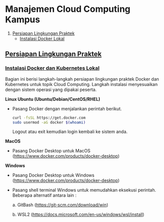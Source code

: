 # Manajemen Cloud Computing Kampus
1. [Persiapan Lingkungan Praktek](https://github.com/bhawiyuga/idren-workshop-2021/tree/main/routing#persiapan-lingkungan-praktek) 
    - [Instalasi Docker Lokal](https://github.com/bhawiyuga/idren-workshop-2021/tree/main/routing#instalasi-docker-dan-kubernetes-lokal)
    

## [Persiapan Lingkungan Praktek](#prepare)
### [Instalasi Docker dan Kubernetes Lokal](#install-docker-kube-local)
Bagian ini berisi langkah-langkah persiapan lingkungan praktek Docker dan Kubernetes untuk topik Cloud Computing. Langkah instalasi menyesuaikan dengan sistem operasi yang dipakai peserta.

**Linux Ubuntu (Ubuntu/Debian/CentOS/RHEL)**
- Pasang Docker dengan menjalankan perintah berikut. 

    ```bash 
    curl -fsSL https://get.docker.com 
    sudo usermod -aG docker $(whoami)
    ```
    Logout atau exit kemudian login kembali ke sistem anda.

**MacOS**

- Pasang Docker Desktop untuk MacOS (https://www.docker.com/products/docker-desktop)

**Windows**

- Pasang Docker Desktop untuk Windows (https://www.docker.com/products/docker-desktop)

- Pasang shell terminal Windows untuk memudahkan eksekusi perintah. Beberapa alternatif antara lain : 

    a. GitBash (https://git-scm.com/download/win)
    
    b. WSL2 (https://docs.microsoft.com/en-us/windows/wsl/install)
